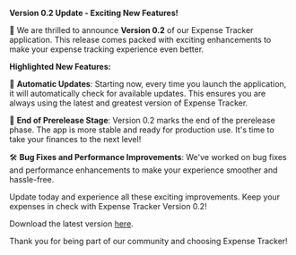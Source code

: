 **Version 0.2 Update - Exciting New Features!**

🚀 We are thrilled to announce **Version 0.2** of our Expense Tracker application. This release comes packed with exciting enhancements to make your expense tracking experience even better.

**Highlighted New Features:**

🔄 **Automatic Updates**: Starting now, every time you launch the application, it will automatically check for available updates. This ensures you are always using the latest and greatest version of Expense Tracker.

📢 **End of Prerelease Stage**: Version 0.2 marks the end of the prerelease phase. The app is more stable and ready for production use. It's time to take your finances to the next level!

🛠️ **Bug Fixes and Performance Improvements**: We've worked on bug fixes and performance enhancements to make your experience smoother and hassle-free.

Update today and experience all these exciting improvements. Keep your expenses in check with Expense Tracker Version 0.2!

Download the latest version [here](https://github.com/arnautaga/Expenses-Tracker-E-Tracker/releases).

Thank you for being part of our community and choosing Expense Tracker!
